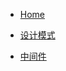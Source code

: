 <!-- docs/_sidebar.md --> 

* [Home](/yuque/yueque) 

* [设计模式](/yuque/DesignPatten/)

* [中间件](/yuque/Middleware/)



